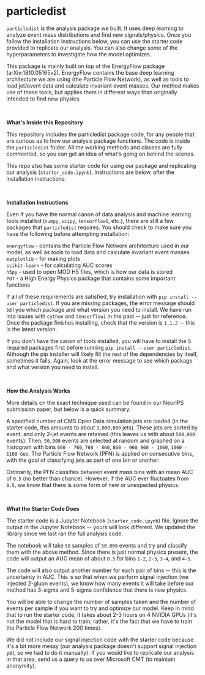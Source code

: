 # particledist

`particledist` is the analysis package we built. It uses deep learning to analyze event mass distributions and find new signals/physics. Once you follow the installation instructions below, you can use the starter code provided to replicate our analysis. You can also change some of the hyperparameters to investigate how the model optimizes.

This package is mainly built on top of the EnergyFlow package (arXiv:1810.05165v2). EnergyFlow contains the base deep learning architecture we are using (the Particle Flow Network), as well as tools to load jet/event data and calculate invariant event masses. Our method makes use of these tools, but applies them in different ways than originally intended to find new physics.

<br/>

**What's Inside this Repository**

This repository includes the particledist package code, for any people that are curious as to how our analysis package functions. The code is inside the `particledist` folder. All the working methods and classes are fully commented, so you can get an idea of what's going on behind the scenes.

This repo also has some starter code for using our package and replicating our analysis (`starter_code.ipynb`). Instructions are below, after the installation instructions.

<br/>

**Installation Instructions**

Even if you have the normal canon of data analysis and machine learning tools installed (`numpy`, `scipy`, `tensorflow1`, etc.), there are still a few packages that `particledist` requires. You should check to make sure you have the following before attempting installation:

`energyflow` - contains the Particle Flow Network architecture used in our model, as well as tools to load data and calculate invariant event masses <br/>
`matplotlib` - for making plots <br/>
`scikit-learn` - for calculating AUC scores <br/>
`h5py` - used to open MOD H5 files, which is how our data is stored <br/>
`POT` - a High Energy Physics package that contains some important functions <br/>

If all of these requirements are satisfied, try installation with `pip install --user particledist`. If you are missing packages, the error message should tell you which package and what version you need to install. We have run into issues with `cython` and `tensorflow1` in the past -- just for reference. Once the package finishes installing, check that the version is `1.1.2` -- this is the latest version.

If you don't have the canon of tools installed, you will have to install the 5 required packages first before running `pip install --user particledist`. Although the pip installer will likely fill the rest of the dependencies by itself, sometimes it fails. Again, look at the error message to see which package and what version you need to install.

<br/>

**How the Analysis Works**

More details on the exact technique used can be found in our NeurIPS submission paper, but below is a quick summary.

A specified number of CMS Open Data simulation jets are loaded (in the starter code, this amounts to about `3,000,000` jets). These jets are sorted by event, and only 2-jet events are retained (this leaves us with about `500,000` events). Then, `50,000` events are selected at random and graphed on a histogram with bins `660 - 760`, `760 - 860`, `860 - 960`, `960 - 1060`, `1060 - 1160 GeV`. The Particle Flow Network (PFN) is applied on consecutive bins, with the goal of classifying jets as part of one bin or another.

Ordinarily, the PFN classifies between event mass bins with an mean AUC of `0.5` (no better than chance). However, if the AUC ever fluctuates from `0.5`, we know that there is some form of new or unexpected physics.

<br/>

**What the Starter Code Does**

The starter code is a Jupyter Notebook (`starter_code.ipynb`) file. Ignore the output in the Jupyter Notebook -- yours will look different. We updated the library since we last ran the full analysis code.

The notebook will take `50` samples of `50,000` events and try and classify them with the above method. Since there is just normal physics present, the code will output an AUC mean of about `0.5` for bins `1-2`, `2-3`, `3-4`, and `4-5`. 

The code will also output another number for each pair of bins -- this is the uncertainty in AUC. This is so that when we perform signal injection (we injected 2-gluon events), we know how many events it will take before our method has 3-sigma and 5-sigma confidence that there is new physics.

You will be able to change the number of samples taken and the number of events per sample if you want to try and optimize our model. Keep in mind that to run the starter code, it takes about 2-3 hours on 4 NVIDIA GPUs (it's not the model that is hard to train; rather, it's the fact that we have to train the Particle Flow Network 200 times).

We did not include our signal injection code with the starter code because it's a bit more messy (our analysis package doesn't support signal injection yet, so we had to do it manually). If you would like to replicate our analysis in that area, send us a query to us over Microsoft CMT (to maintain anonymity).
